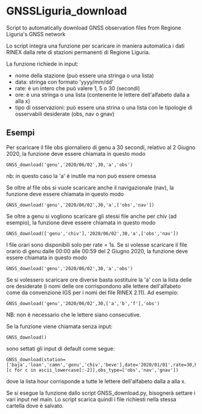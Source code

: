 # GNSSLiguria_download
 Script to automatically download GNSS observation files from Regione Liguria's GNSS network
 
 Lo script integra una funzione per scaricare in maniera automatica i dati RINEX dalla rete di stazioni permanenti di Regione Liguria.
 
 La funzione richiede in input:
 
 - nome della stazione (può essere una stringa o una lista)
 - data: stringa con formato 'yyyy/mm/dd'
 - rate: è un intero che può valere 1, 5 o 30 (secondi)
 - ore: è una stringa o una lista (contenente le lettere dell'alfabeto dalla a alla x)
 - tipo di osservazioni: può essere una strina o una lista con le tipologie di osservabili desiderate (obs, nav o gnav)
 
 ## Esempi

Per scaricare il file obs giornaliero di genu a 30 secondi, relativo al 2 Giugno 2020, la funzione deve essere chiamata in questo modo 

```
GNSS_download('genu','2020/06/02',30,'a','obs')
```
nb: in questo caso la 'a' è inutile ma non può essere omessa

Se oltre al file obs si vuole scaricare anche il navigazionale (nav), la funzione deve essere chiamata in questo modo

```
GNSS_download('genu','2020/06/02',30,'a',['obs','nav'])
```

Se oltre a genu si vogliono scaricare gli stessi file anche per chiv (ad esempio), la funzione deve essere chiamata in questo modo

```
GNSS_download(['genu','chiv'],'2020/06/02',30,'a',['obs','nav'])
```
I file orari sono disponibili solo per rate = 1s. Se si volesse scaricare il file orario di genu dalle 00:00 alle 00:59 del 2 Giugno 2020, la funzione deve essere chiamata in questo modo

```
GNSS_download('genu','2020/06/02',30,'a','obs')
```
Se si volessero scaricare ore diverse basta sostituire la 'a' con la lista delle ore desiderate (i nomi delle ore corrispondono alle lettere dell'alfabeto come da convenzione IGS per i nomi dei file RINEX 2.11). Ad esempio:

```
GNSS_download('genu','2020/06/02',30,['a','b','f'],'obs')
```
NB: non è necessario che le lettere siano consecutive.

Se la funzione viene chiamata senza input:

```
GNSS_download()
```
sono settati gli input di default come segue:

```
GNSS_download(station=['baja','loan','camn','genu','chiv','beve'],date='2020/01/01',rate=30,hour=[c for c in ascii_lowercase[:-2]],obs_type=['obs','nav','gnav'])
```
dove la lista hour corrisponde a tutte le lettere dell'alfabeto dalla a alla x.

Se si esegue la funzione dallo script GNSS_download.py, bisognerà settare i vari input nel main. Lo script scarica quindi i file richiesti nella stessa cartella dove è salvato.


